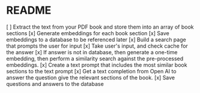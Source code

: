 # README

[ ] Extract the text from your PDF book and store them into an array of book sections
[x] Generate embeddings for each book section
[x] Save embeddings to a database to be referenced later
[x] Build a search page that prompts the user for input
[x] Take user's input, and check cache for the answer
[x] If answer is not in database, then generate a one-time embedding, then perform a similarity search against the pre-processed embeddings.
[x] Create a text prompt that includes the most similar book sections to the text prompt
[x] Get a text completion from Open AI to answer the question give the relevant sections of the book.
[x] Save questions and answers to the database
